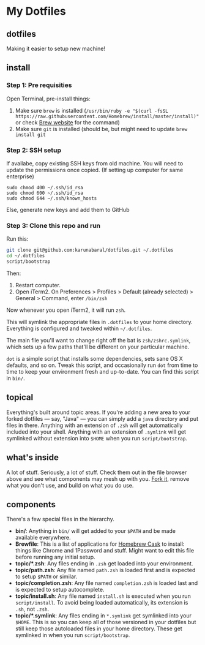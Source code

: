 # My Dotfiles

## dotfiles
Making it easier to setup new machine!

## install

### Step 1: Pre requisities
Open Terminal, pre-install things:

1. Make sure `brew` is installed (`/usr/bin/ruby -e "$(curl -fsSL https://raw.githubusercontent.com/Homebrew/install/master/install)"` or check [Brew website](https://brew.sh/) for the command)
1. Make sure `git` is installed (should be, but might need to update `brew install git`

### Step 2: SSH setup
If availabe, copy existing SSH keys from old machine. You will need to update the permissions once copied. (If setting up computer for same enterprise)

```ssh
sudo chmod 400 ~/.ssh/id_rsa
sudo chmod 600 ~/.ssh/id_rsa
sudo chmod 644 ~/.ssh/known_hosts
```

Else, generate new keys and add them to GitHub

### Step 3: Clone this repo and run
Run this:

```sh
git clone git@github.com:karunabaral/dotfiles.git ~/.dotfiles
cd ~/.dotfiles
script/bootstrap
```

Then:

1. Restart computer.
1. Open iTerm2. On Preferences > Profiles > Default (already selected) > General > Command, enter `/bin/zsh`

Now whenever you open iTerm2, it will run `zsh`.

This will symlink the appropriate files in `.dotfiles` to your home directory.
Everything is configured and tweaked within `~/.dotfiles`.

The main file you'll want to change right off the bat is `zsh/zshrc.symlink`,
which sets up a few paths that'll be different on your particular machine.

`dot` is a simple script that installs some dependencies, sets sane OS X
defaults, and so on. Tweak this script, and occasionally run `dot` from
time to time to keep your environment fresh and up-to-date. You can find
this script in `bin/`.

## topical

Everything's built around topic areas. If you're adding a new area to your
forked dotfiles — say, "Java" — you can simply add a `java` directory and put
files in there. Anything with an extension of `.zsh` will get automatically
included into your shell. Anything with an extension of `.symlink` will get
symlinked without extension into `$HOME` when you run `script/bootstrap`.

## what's inside

A lot of stuff. Seriously, a lot of stuff. Check them out in the file browser
above and see what components may mesh up with you.
[Fork it](https://github.com/karunabaral/dotfiles/fork), remove what you don't
use, and build on what you do use.

## components

There's a few special files in the hierarchy.

- **bin/**: Anything in `bin/` will get added to your `$PATH` and be made
  available everywhere.
- **Brewfile**: This is a list of applications for [Homebrew Cask](http://caskroom.io) to install: things like Chrome and 1Password and stuff. Might want to edit this file before running any initial setup.
- **topic/\*.zsh**: Any files ending in `.zsh` get loaded into your
  environment.
- **topic/path.zsh**: Any file named `path.zsh` is loaded first and is
  expected to setup `$PATH` or similar.
- **topic/completion.zsh**: Any file named `completion.zsh` is loaded
  last and is expected to setup autocomplete.
- **topic/install.sh**: Any file named `install.sh` is executed when you run `script/install`. To avoid being loaded automatically, its extension is `.sh`, not `.zsh`.
- **topic/\*.symlink**: Any files ending in `*.symlink` get symlinked into
  your `$HOME`. This is so you can keep all of those versioned in your dotfiles
  but still keep those autoloaded files in your home directory. These get
  symlinked in when you run `script/bootstrap`.